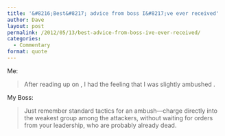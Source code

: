 ```yaml
---
title: '&#8216;Best&#8217; advice from boss I&#8217;ve ever received'
author: Dave
layout: post
permalink: /2012/05/13/best-advice-from-boss-ive-ever-received/
categories:
  - Commentary
format: quote
---
```

Me:

> After reading up on <technical details>, I had the feeling that I was slightly ambushed <on that phone call>.

My Boss:

> Just remember standard tactics for an ambush—charge directly into the weakest group among the attackers, without waiting for orders from your leadership, who are probably already dead.